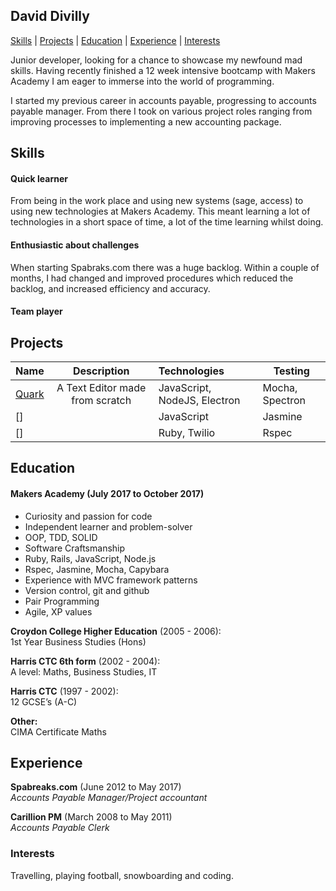 ## David Divilly

[Skills](#skills) | [Projects](#projects) | [Education](#education) | [Experience](#experience) | [Interests](#interests)


Junior developer, looking for a chance to showcase my newfound mad skills. Having recently finished a 12 week intensive bootcamp with Makers Academy I am eager to immerse into the world of programming.

I started my previous career in accounts payable, progressing to accounts payable manager. From there I took on various project roles ranging from improving processes to implementing a new accounting package.




## Skills

#### Quick learner
From being in the work place and using new systems (sage, access) to using new technologies at Makers Academy. This meant learning a lot of technologies in a short space of time, a lot of the time learning whilst doing.

#### Enthusiastic about challenges
When starting Spabraks.com there was a huge backlog. Within a couple of months, I had changed and improved procedures which reduced the backlog, and increased efficiency and accuracy.

#### Team player



## Projects

| Name                       | Description                                                                   | Technologies                     |  Testing                           |
| -------------------------- |:-----------------------------------------------------------------------------:|:-------------------|-------------------|
| [Quark](https://github.com/david-div/Quark-Text-editor)      |  	A Text Editor made from scratch             |JavaScript, NodeJS, Electron         | Mocha, Spectron      |
| []      || JavaScript             | Jasmine       |
| []       || Ruby, Twilio           | Rspec  


## Education

#### Makers Academy (July 2017 to October 2017)
 - Curiosity and passion for code
 - Independent learner and problem-solver
 - OOP, TDD, SOLID
 - Software Craftsmanship
 - Ruby, Rails, JavaScript, Node.js
 - Rspec, Jasmine, Mocha, Capybara
 - Experience with MVC framework patterns
 - Version control, git and github
 - Pair Programming
 - Agile, XP values


**Croydon College Higher Education** (2005 - 2006):      
1st Year Business Studies (Hons)

**Harris CTC 6th form** (2002 - 2004):  
A level: Maths, Business Studies, IT
    
**Harris CTC** (1997 - 2002):  
12 GCSE’s (A-C)
         
**Other:**  
CIMA Certificate Maths


## Experience

**Spabreaks.com** (June 2012 to May 2017)     
*Accounts Payable Manager/Project accountant*

**Carillion PM** (March 2008 to May 2011)     
*Accounts Payable Clerk*


### Interests

Travelling, playing football, snowboarding and coding.
